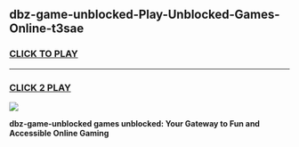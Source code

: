 
## dbz-game-unblocked-Play-Unblocked-Games-Online-t3sae
<h3>
<a href="https://premium76.site?title=dbz-game-unblocked&ref=24A">CLICK TO PLAY</a></h3>
<hr>

<h3>
<a href="https://premium76.site?title=dbz-game-unblocked&ref=24A">CLICK 2 PLAY</a>
  
</h3>

<a href="https://premium76.site?title=dbz-game-unblocked&ref=24A"><img src="https://clearcache.store/games.png"></a>


**dbz-game-unblocked games unblocked: Your Gateway to Fun and Accessible Online Gaming**
